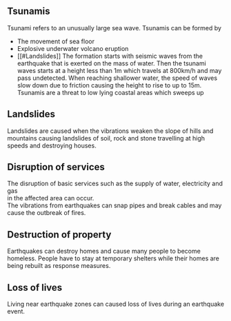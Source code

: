 ## Tsunamis
Tsunami refers to an unusually large sea wave. 
Tsunamis can be formed by 
- The movement of sea floor
- Explosive underwater volcano eruption
- [[#Landslides]]
The formation starts with seismic waves from the earthquake that is exerted on the mass of water. Then the tsunami waves starts at a height less than 1m which travels at 800km/h and may pass undetected. When reaching shallower water, the speed of waves slow down due to friction causing the height to rise to up to 15m.
Tsunamis are a threat to low lying coastal areas which sweeps up 
## Landslides
Landslides are caused when the vibrations weaken the slope of hills and mountains causing landslides of soil, rock and stone travelling at high speeds and destroying houses.
## Disruption of services
The disruption of basic services such as the supply of water, electricity and gas  
in the affected area can occur.  
The vibrations from earthquakes can snap pipes and break cables and may cause the outbreak of fires.
## Destruction of property
Earthquakes can destroy homes and cause many people to become homeless. People have to stay at temporary shelters while their homes are being rebuilt as response measures.
## Loss of lives
Living near earthquake zones can caused loss of lives during an earthquake event.